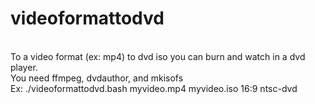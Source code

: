 # videoformattodvd <br />
<br />
To a video format (ex: mp4) to dvd iso you can burn and watch in a dvd player. <br />
You need ffmpeg, dvdauthor, and mkisofs <br />
Ex: ./videoformattodvd.bash myvideo.mp4 myvideo.iso 16:9 ntsc-dvd <br />
